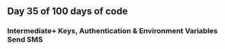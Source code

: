 ## Day 35 of 100 days of code


### Intermediate+ Keys, Authentication & Environment Variables Send SMS